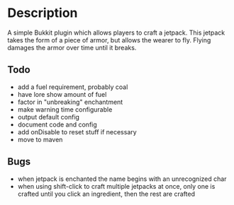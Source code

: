 Description
=========================================

A simple Bukkit plugin which allows players to craft a jetpack. This jetpack takes the form of a piece of armor, but allows the wearer to fly. Flying damages the armor over time until it breaks.

Todo
-----------------------------------------

- add a fuel requirement, probably coal
- have lore show amount of fuel
- factor in "unbreaking" enchantment
- make warning time configurable
- output default config
- document code and config
- add onDisable to reset stuff if necessary
- move to maven

Bugs
-----------------------------------------

- when jetpack is enchanted the name begins with an unrecognized char
- when using shift-click to craft multiple jetpacks at once, only one is crafted until you click an ingredient, then the rest are crafted